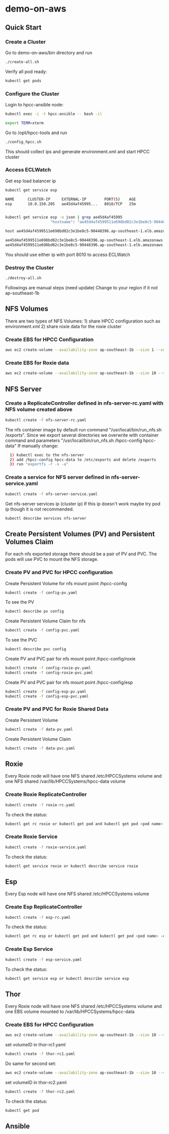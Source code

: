 # demo-on-aws


## Quick Start
### Create a  Cluster
Go to demo-on-aws/bin directory and run
```sh
./create-all.sh
```
Verify all pod ready:
```sh
kubectl get pods
```

### Configure the Cluster
Login to hpcc-ansible node:
```sh
kubectl exec -i -t hpcc-ansible -- bash -il

export TERM=xterm
```
Go to /opt/hpcc-tools and run
```sh
./config_hpcc.sh
```
This should collect ips and generate environment.xml and start HPCC cluster


### Access ECLWatch
Get esp load balancer ip
```sh
kubectl get service esp

NAME      CLUSTER-IP     EXTERNAL-IP        PORT(S)    AGE
esp       10.0.150.205   ae45d4af45995...   8010/TCP   25m


kubectl get service esp -o json | grep ae45d4af45995
                    "hostname": "ae45d4af4599511e698bd02c3e1be8c5-90448396.ap-southeast-1.elb.amazonaws.com"

host ae45d4af4599511e698bd02c3e1be8c5-90448396.ap-southeast-1.elb.amazonaws.com

ae45d4af4599511e698bd02c3e1be8c5-90448396.ap-southeast-1.elb.amazonaws.com has address 52.220.16.128
ae45d4af4599511e698bd02c3e1be8c5-90448396.ap-southeast-1.elb.amazonaws.com has address 54.179.135.114
```
You should use either ip with port 8010 to access ECLWatch


### Destroy the Cluster
```sh
./destroy-all.sh
```


Followings are manual steps (need update)
Change to your region if it not ap-southeast-1b

## NFS Volumes
There are two types of NFS Volumes: 1) share HPCC configuration such as  environment.xml 2) share roxie data for the roxie cluster

### Create EBS for HPCC Configuration
```sh
aws ec2 create-volume --availability-zone ap-southeast-1b --size 1 --volume-type gp2
```

### Create EBS for Roxie data
```sh
aws ec2 create-volume --availability-zone ap-southeast-1b --size 10 --volume-type gp2
```

## NFS Server
### Create a ReplicateController defined in  nfs-server-rc.yaml with NFS volume created above
```sh
kubectl create -f nfs-server-rc.yaml
```
The nfs container image by default run command "/usr/local/bin/run_nfs.sh /exports". Since we export several
directories we overwrite with container command and parameters "/usr/local/bin/run_nfs.sh /hpcc-config hpcc-data"
If manually change: 
```sh
  1) kubectl exec to the nfs-server 
  2) add /hpcc-config hpcc-data to /etc/exports and delete /exports 
  3) run "exportfs -r -s -a"
```

### Create a service for NFS server defined in  nfs-server-service.yaml
```sh
kubectl create -f nfs-server-service.yaml
```
Get nfs-server services ip (cluster ip)
If this ip doesn't work maybe try pod ip though it is not recommended.
```sh
kubectl describe services nfs-server
```

## Create Persistent Volumes (PV) and Persistent Volumes Claim
For each nfs exported storage there should be a pair of PV and PVC. The pods will use PVC to mount the NFS storage. 

### Create PV and PVC for HPCC configuration
Create Persistent Volume for nfs mount point /hpcc-config
```sh
kubectl create -f config-pv.yaml
```
To see the PV
```sh
kubectl describe pv config
```
Create Persistent Volume Claim  for nfs
```sh
kubectl create -f config-pvc.yaml
```
To see the PVC
```sh
kubectl describe pvc config
```
Create PV and PVC pair for nfs mount point /hpcc-config/roxie
```sh
kubectl create -f config-roxie-pv.yaml
kubectl create -f config-roxie-pvc.yaml
```
Create PV and PVC pair for nfs mount point /hpcc-config/esp
```sh
kubectl create -f config-esp-pv.yaml
kubectl create -f config-esp-pvc.yaml
```


### Create PV and PVC for Roxie Shared Data
Create Persistent Volume 
```sh
kubectl create -f data-pv.yaml
```
Create Persistent Volume Claim
```sh
kubectl create -f data-pvc.yaml
```

##  Roxie 
Every Roxie node will have one NFS shared /etc/HPCCSystems volume and one NFS shared /var/lib/HPCCSystems/hpcc-data volume
### Create Roxie ReplicateController
```sh
kubectl create -f roxie-rc.yaml
```
To check the status:
```sh
kubectl get rc roxie or kubectl get pod and kubectl get pod <pod name> -o json
```
### Create Roxie Service
```sh
kubectl create -f roxie-service.yaml
```
To check the status:
```sh
kubectl get service roxie or kubectl describe service roxie
```
## Esp 
Every Esp node will have one NFS shared /etc/HPCCSystems volume 
### Create Esp ReplicateController
```sh
kubectl create -f esp-rc.yaml
```
To check the status:
```sh
kubectl get rc esp or kubectl get pod and kubectl get pod <pod name> -o json
```
### Create Esp Service
```sh
kubectl create -f esp-service.yaml
```
To check the status:
```sh
kubectl get service esp or kubectl describe service esp
```

## Thor
Every Roxie node will have one NFS shared /etc/HPCCSystems volume and one EBS volume mounted to /var/lib/HPCCSystems/hpcc-data

### Create EBS for HPCC Configuration
```sh
aws ec2 create-volume --availability-zone ap-southeast-1b --size 10 --volume-type gp2
```
set volumeID in thor-rc1.yaml
```sh
kubectl create -f thor-rc1.yaml
```
Do same for second set:
```sh
aws ec2 create-volume --availability-zone ap-southeast-1b --size 10 --volume-type gp2
```
set volumeID in thor-rc2.yaml
```sh
kubectl create -f thor-rc2.yaml
```
To check the status:
```sh
kubectl get pod
```

## Ansible
